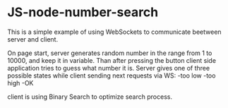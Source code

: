 # JS-node-number-search

This is a simple example of using WebSockets to communicate beetween server and client.

On page start, server generates random number in the range from 1 to 10000, and keep it in variable. Than after pressing the button 
client side application tries to guess what number it is. Server gives one of three possible states while client sending next requests 
via WS:
-too low
-too high
-OK

client is using Binary Search to optimize search process.

